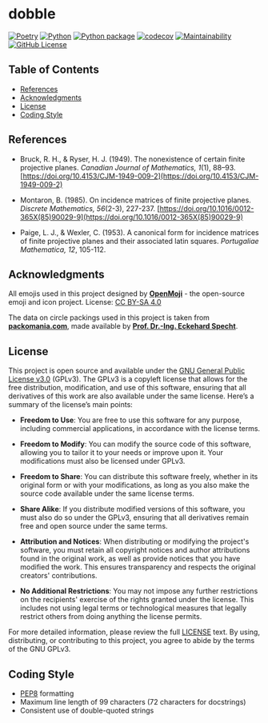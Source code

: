 # dobble

[![Poetry](https://img.shields.io/endpoint?url=https://python-poetry.org/badge/v0.json)](https://python-poetry.org/)
[![Python](https://img.shields.io/badge/Python-3.11_|_3.12-3776AB.svg?style=flat&logo=python&logoColor=white)](https://www.python.org)
[![Python package](https://github.com/mrvnthss/dobble/actions/workflows/python-package.yml/badge.svg)](https://github.com/mrvnthss/dobble/actions/workflows/python-package.yml)
[![codecov](https://codecov.io/gh/mrvnthss/dobble/graph/badge.svg?token=3H2JGP6L38)](https://codecov.io/gh/mrvnthss/dobble)
[![Maintainability](https://api.codeclimate.com/v1/badges/0ffef4262adacd13c884/maintainability)](https://codeclimate.com/github/mrvnthss/dobble/maintainability)
[![GitHub License](https://img.shields.io/github/license/mrvnthss/dobble?color=ad2317)](https://www.gnu.org/licenses/gpl-3.0.html.en)

## Table of Contents

- [References](#references)
- [Acknowledgments](#acknowledgments)
- [License](#license)
- [Coding Style](#coding-style)

## References

- Bruck, R. H., & Ryser, H. J. (1949). The nonexistence of certain finite projective planes. *Canadian Journal of Mathematics, 1*(1), 88–93. [https://doi.org/10.4153/CJM-1949-009-2](https://doi.org/10.4153/CJM-1949-009-2)

- Montaron, B. (1985). On incidence matrices of finite projective planes. *Discrete Mathematics, 56*(2-3), 227-237. [https://doi.org/10.1016/0012-365X(85)90029-9](https://doi.org/10.1016/0012-365X(85)90029-9)

- Paige, L. J., & Wexler, C. (1953). A canonical form for incidence matrices of finite projective planes and their associated latin squares. *Portugaliae Mathematica, 12*, 105-112.

## Acknowledgments

All emojis used in this project designed by [**OpenMoji**](https://openmoji.org/) - the open-source emoji and icon project. License: [CC BY-SA 4.0](https://creativecommons.org/licenses/by-sa/4.0)

The data on circle packings used in this project is taken from [**packomania.com**](http://www.packomania.com), made available by [**Prof. Dr.-Ing. Eckehard Specht**](https://www.ltv.ovgu.de/Mitarbeiter/Lehrstuhlinhaber/Prof_+Eckehard+Specht-p-210.html).

## License

This project is open source and available under the [GNU General Public License v3.0](https://www.gnu.org/licenses/gpl-3.0.en.html) (GPLv3). The GPLv3 is a copyleft license that allows for the free distribution, modification, and use of this software, ensuring that all derivatives of this work are also available under the same license. Here’s a summary of the license’s main points:

- **Freedom to Use**: You are free to use this software for any purpose, including commercial applications, in accordance with the license terms.

- **Freedom to Modify**: You can modify the source code of this software, allowing you to tailor it to your needs or improve upon it. Your modifications must also be licensed under GPLv3.

- **Freedom to Share**: You can distribute this software freely, whether in its original form or with your modifications, as long as you also make the source code available under the same license terms.

- **Share Alike**: If you distribute modified versions of this software, you must also do so under the GPLv3, ensuring that all derivatives remain free and open source under the same terms.

- **Attribution and Notices**: When distributing or modifying the project's software, you must retain all copyright notices and author attributions found in the original work, as well as provide notices that you have modified the work. This ensures transparency and respects the original creators' contributions.

- **No Additional Restrictions**: You may not impose any further restrictions on the recipients' exercise of the rights granted under the license. This includes not using legal terms or technological measures that legally restrict others from doing anything the license permits.

For more detailed information, please review the full [LICENSE](LICENSE) text. By using, distributing, or contributing to this project, you agree to abide by the terms of the GNU GPLv3.

## Coding Style

- [PEP8](https://peps.python.org/pep-0008/) formatting
- Maximum line length of 99 characters (72 characters for docstrings)
- Consistent use of double-quoted strings
